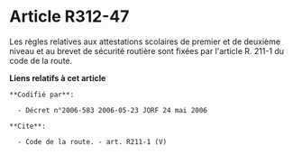 # Article R312-47

Les règles relatives aux attestations scolaires de premier et de deuxième niveau et au brevet de sécurité routière sont
fixées par l'article R. 211-1 du code de la route.

**Liens relatifs à cet article**

	**Codifié par**:

	  - Décret n°2006-583 2006-05-23 JORF 24 mai 2006

	**Cite**:

	  - Code de la route. - art. R211-1 (V)
